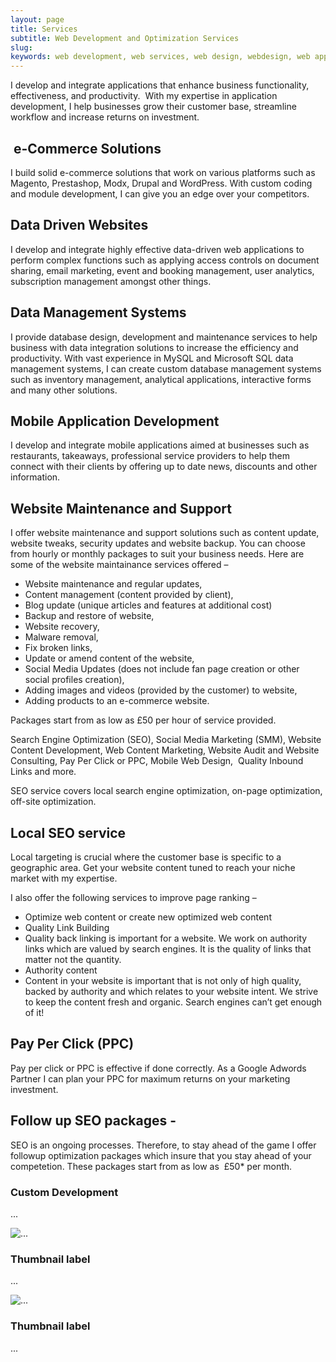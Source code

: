 ```yaml
---
layout: page
title: Services
subtitle: Web Development and Optimization Services
slug: 
keywords: web development, web services, web design, webdesign, web application, web applications, web app, web apps, wordpress, wordpress website, site speed
---
```


<p>I develop and integrate applications that enhance business functionality, effectiveness, and productivity.&nbsp; With my&nbsp;expertise in application development, I help businesses grow their customer base, streamline workflow and increase returns on investment.</p>

<h2>&nbsp;e-Commerce Solutions</h2>

<p>I build solid e-commerce solutions that work on various platforms such as Magento, Prestashop, Modx, Drupal and WordPress. With custom coding and module development, I can give you an edge over your competitors.</p>

<h2>Data Driven Websites</h2>

<p>I develop and integrate highly effective data-driven&nbsp;web applications to perform complex functions such as applying access controls on document sharing, email marketing, event and booking management, user analytics, subscription management amongst other things.</p>

<h2>Data Management Systems</h2>

<p>I provide database design, development and maintenance services to help business with data integration solutions to increase the efficiency and productivity. With vast experience in MySQL and Microsoft SQL data management systems, I can create custom&nbsp;database management systems such as inventory management, analytical applications, interactive forms and many other solutions.</p>

<h2>Mobile Application Development</h2>

<p>I develop and integrate mobile applications aimed at businesses such as restaurants, takeaways, professional service providers to help them connect with their clients by offering up to date news, discounts and other information.</p>

<h2>Website Maintenance and Support</h2>

<p>I offer website maintenance and support solutions such as content update, website tweaks, security updates and website backup. You can choose from hourly or monthly packages to suit your business needs. Here are some of the website maintainance services offered &ndash;</p> 

<ul>
	<li>Website maintenance and regular updates,</li>
	<li>Content management (content provided by client),</li>
	<li>Blog update (unique articles and features at additional cost)</li>
	<li>Backup and restore of website,</li>
	<li>Website recovery,</li>
	<li>Malware removal,</li>
	<li>Fix broken links,</li>
	<li>Update or amend content of the website,</li>
	<li>Social Media Updates (does not include fan page creation or other social profiles creation),</li>
	<li>Adding images and videos (provided by the customer) to website,</li>
	<li>Adding products to an e-commerce website.</li>
</ul>

<p>Packages start from as low as £50 per hour of service provided. </p>

<p>Search Engine Optimization (SEO), Social Media Marketing (SMM), Website Content Development, Web Content Marketing, Website Audit and Website Consulting, Pay Per Click or PPC, Mobile Web Design, &nbsp;Quality Inbound Links and more.</p>

<p>SEO service covers local search engine optimization, on-page optimization, off-site optimization.</p>

<h2>Local SEO service</h2>

<p>Local targeting is crucial where the customer base is specific to a geographic area. Get your website content tuned to reach your&nbsp;niche market with my expertise.</p>

<p>I also offer the following services to improve page ranking&nbsp;&ndash;</p>

<ul>
	<li>Optimize&nbsp;web content or create new optimized web content</li>
	<li>Quality Link Building</li>
	<li>Quality back linking is important for a website. We work on authority links which are valued by search engines. It is the quality of links that matter not the quantity.</li>
	<li>Authority content</li>
	<li>Content in your website is important that is not only of high quality, backed by authority and which relates to your website intent. We strive to keep the content fresh and organic. Search engines can&rsquo;t get enough of it!</li>
</ul>

<h2>Pay Per Click (PPC)</h2>

<p>Pay per click or PPC is effective if done correctly. As a Google Adwords Partner I can plan your PPC for maximum returns on your marketing investment.&nbsp;</p>

<h2>Follow up SEO packages -</h2>

<p>SEO is an&nbsp;ongoing processes. Therefore, to stay ahead of the game I offer followup optimization packages which insure that you stay ahead of your competetion.&nbsp;These packages start from as low as &nbsp;&pound;50* per month.&nbsp;</p>

<div class="row">
  <div class="col-sm-6 col-md-4">
    <div class="thumbnail">
      <i class="fa fa-code"></i>
      <div class="caption">
        <h3>Custom Development</h3>
        <p>...</p>
      </div>
    </div>
  </div>
    <div class="col-sm-6 col-md-4">
    <div class="thumbnail">
      <img src="..." alt="...">
      <div class="caption">
        <h3>Thumbnail label</h3>
        <p>...</p>
      </div>
    </div>
  </div>
      <div class="col-sm-6 col-md-4">
    <div class="thumbnail">
      <img src="..." alt="...">
      <div class="caption">
        <h3>Thumbnail label</h3>
        <p>...</p>
      </div>
    </div>
  </div>
</div>
